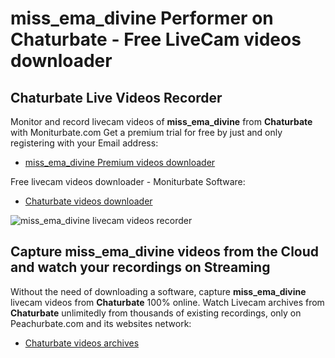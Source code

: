 # miss_ema_divine Performer on Chaturbate - Free LiveCam videos downloader

## Chaturbate Live Videos Recorder

Monitor and record livecam videos of **miss_ema_divine** from **Chaturbate** with Moniturbate.com
Get a premium trial for free by just and only registering with your Email address:
* [miss_ema_divine Premium videos downloader](https://moniturbate.com/request-demo-licence-key.html)

Free livecam videos downloader - Moniturbate Software:
* [Chaturbate videos downloader](https://moniturbate.com/moniturbate-download-software.html)

![miss_ema_divine livecam videos recorder](https://peachurnet.com/templates/moniturbate-software.png)


## Capture miss_ema_divine videos from the Cloud and watch your recordings on Streaming

Without the need of downloading a software, capture **miss_ema_divine** livecam videos from **Chaturbate** 100% online.
Watch Livecam archives from **Chaturbate** unlimitedly from thousands of existing recordings, only on Peachurbate.com and its websites network:
* [Chaturbate videos archives](https://peachurnet.com/)